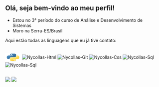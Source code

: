 ## Olá, seja bem-vindo ao meu perfil!

* Estou no 3° período do curso de Análise e Desenvolvimento de Sistemas
* Moro na Serra-ES/Brasil

Aqui estão todas as linguagens que eu já tive contato:
<div style="display: inline_block"><br>
  <img align="center" alt="Nycollas-Python" height="30" width="50" src="https://raw.githubusercontent.com/devicons/devicon/master/icons/python/python-original.svg">
  <img align="center" alt="Nycollas-Html" height="30" width="50" src="https://cdn.jsdelivr.net/gh/devicons/devicon@latest/icons/html5/html5-original-wordmark.svg">
  <img align="center" alt="Nycollas-Git" height="30" width="50" src="https://cdn.jsdelivr.net/gh/devicons/devicon@latest/icons/git/git-original.svg">
  <img align="center" alt="Nycollas-Css" height="30" width="50" src="https://cdn.jsdelivr.net/gh/devicons/devicon@latest/icons/css3/css3-original-wordmark.svg">
  <img align="center" alt="Nycollas-Sql" height="30" width="50" src="https://cdn.jsdelivr.net/gh/devicons/devicon@latest/icons/azuresqldatabase/azuresqldatabase-original.svg">
  <img align="center" alt="Nycollas-Sql" height="30" width="50" src="https://img.icons8.com/?size=100&id=3sGOUDo9nJ4k&format=png&color=000000">
  
</div>

##

<a href = "mailto:cnycollasblenes@gmail.com"><img src="https://img.shields.io/badge/-Gmail-%23333?style=for-the-badge&logo=gmail&logoColor=white" target="_blank"></a>
<a href="https://https://www.linkedin.com/in/nycollas-blenes-ferreira-6a2065262/" target="_blank"><img src="https://img.shields.io/badge/-LinkedIn-%230077B5?style=for-the-badge&logo=linkedin&logoColor=white" target="_blank"></a>
